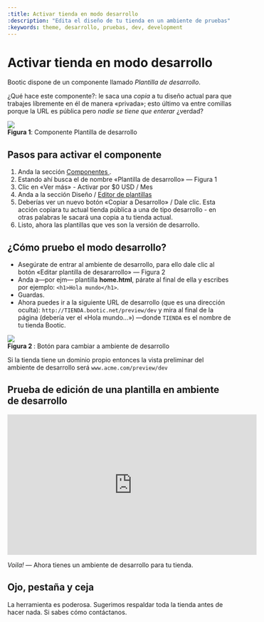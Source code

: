 ```yaml
---
:title: Activar tienda en modo desarrollo
:description: "Edita el diseño de tu tienda en un ambiente de pruebas"
:keywords: theme, desarrollo, pruebas, dev, development
---
```

# Activar tienda en modo desarrollo

Bootic dispone de un componente llamado _Plantilla de desarrollo_. 

¿Qué hace este componente?: le saca una _copia_ a tu diseño actual para que trabajes líbremente en él de manera «privada»; esto último va entre comillas porque la URL es pública pero _nadie se tiene que enterar_ ¿verdad?

<div class="captura">
  <div class="c-contenido">
    <img src="/img/componentes/plantilla_de_desarrollo.png">
  </div>
  <div class="c-pie"><strong>Figura 1</strong>: Componente Plantilla de
  desarrollo </div>
</div>

## Pasos para activar el componente

1. Anda la sección [ Componentes ][1]. 
2. Estando ahí busca el de nombre «Plantilla de desarrollo» — Figura 1
3. Clic en «Ver más» - Activar por $0 USD / Mes
3. Anda a la sección Diseño / [ Editor de plantillas ][2]
4. Deberías ver un nuevo botón «Copiar a Desarrollo» / Dale clic. Esta acción copiara tu actual tienda pública a una de tipo desarrollo - en otras palabras le sacará una copia a tu tienda actual.
5. Listo, ahora las plantillas que ves son la versión de desarrollo.

## ¿Cómo pruebo el modo desarrollo?

* Asegúrate de entrar al ambiente de desarrollo, para ello dale clic al botón «Editar plantilla de desararrollo» — Figura 2
* Anda a—por ejm— plantilla <strong>home.html</strong>, párate al final de ella y escribes por ejemplo: `<h1>Hola mundo</h1>`.
* Guardas.
* Ahora puedes ir a la siguiente URL de desarrollo (que es una dirección oculta): `http://TIENDA.bootic.net/preview/dev` y mira al final de la página (debería ver el «Hola mundo...») —donde `TIENDA` es el nombre de tu tienda Bootic.

<div class="captura">
  <div class="c-contenido">
    <img src="/img/componentes/editar_plantilla_desarrollo.png">
  </div>
  <div class="c-pie"><strong>Figura 2 </strong>: Botón para cambiar a ambiente de desarrollo</div>
</div>

<div class="note info">
  <p>Si la tienda tiene un dominio propio entonces la vista preliminar del
  ambiente de desarrollo será <code>www.acme.com/preview/dev</code></p>
</div>

## Prueba de edición de una plantilla en ambiente de desarrollo 

<div class="video">
  <iframe width="560" height="315" src="https://www.youtube.com/embed/KmtW-y5dvBw" frameborder="0" allow="autoplay; encrypted-media" allowfullscreen></iframe>
</div>

_Voila!_ — Ahora tienes un ambiente de desarrollo para tu tienda.


## Ojo, pestaña y ceja

La herramienta es poderosa. Sugerimos respaldar toda la tienda antes de hacer nada. Si sabes cómo contáctanos.


[1]:https://auth.bootic.net/addons "Sección componentes"
[2]:https://panel.bootic.io/admin/themes/public
